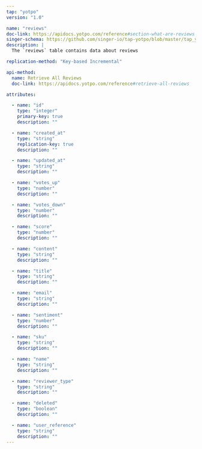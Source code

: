 ```yaml
---
tap: "yotpo"
version: "1.0"

name: "reviews"
doc-link: https://apidocs.yotpo.com/reference#section-what-are-reviews
singer-schema: https://github.com/singer-io/tap-yotpo/blob/master/tap_yotpo/schemas/reviews.json
description: |
  The `reviews` table contains data about reviews

replication-method: "Key-based Incremental"

api-method:
  name: Retrieve All Reviews
  doc-link: https://apidocs.yotpo.com/reference#retrieve-all-reviews

attributes:

  - name: "id"
    type: "integer"
    primary-key: true
    description: ""

  - name: "created_at"
    type: "string"
    replication-key: true
    description: ""

  - name: "updated_at"
    type: "string"
    description: ""

  - name: "votes_up"
    type: "number"
    description: ""

  - name: "votes_down"
    type: "number"
    description: ""

  - name: "score"
    type: "number"
    description: ""

  - name: "content"
    type: "string"
    description: ""

  - name: "title"
    type: "string"
    description: ""

  - name: "email"
    type: "string"
    description: ""

  - name: "sentiment"
    type: "number"
    description: ""

  - name: "sku"
    type: "string"
    description: ""

  - name: "name"
    type: "string"
    description: ""

  - name: "reviewer_type"
    type: "string"
    description: ""

  - name: "deleted"
    type: "boolean"
    description: ""

  - name: "user_reference"
    type: "string"
    description: ""
---
```

